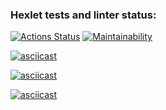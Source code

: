 ### Hexlet tests and linter status:
[![Actions Status](https://github.com/leeobsession/python-project-49/workflows/hexlet-check/badge.svg)](https://github.com/leeobsession/python-project-49/actions)
[![Maintainability](https://api.codeclimate.com/v1/badges/b4c90daf2fdab1160cc6/maintainability)](https://codeclimate.com/github/leeobsession/python-project-49/maintainability)

[![asciicast](https://asciinema.org/a/8COUllwb1LBhnqshD5K6EMPNM.svg)](https://asciinema.org/a/8COUllwb1LBhnqshD5K6EMPNM)


[![asciicast](https://asciinema.org/a/rpeqySLxpZt0rVCrUzXI9fVOM.svg)](https://asciinema.org/a/rpeqySLxpZt0rVCrUzXI9fVOM)

[![asciicast](https://asciinema.org/a/CHpShTrtD2904J3aUtXDCgzUA.svg)](https://asciinema.org/a/CHpShTrtD2904J3aUtXDCgzUA)